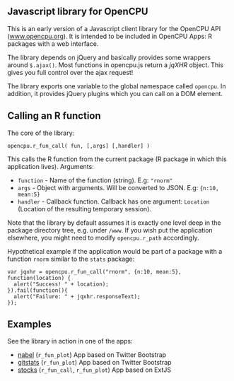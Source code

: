 Javascript library for OpenCPU
------------------------------

This is an early version of a Javascript client library for the OpenCPU API (www.opencpu.org).
It is intended to be included in OpenCPU Apps: R packages with a web interface. 

The library depends on jQuery and basically provides some wrappers around `$.ajax()`. 
Most functions in opencpu.js return a *jqXHR* object. This gives you full control over the ajax request!

The library exports one variable to the global namespace called `opencpu`. 
In addition, it provides jQuery plugins which you can call on a DOM element.

Calling an R function
---------------------

The core of the library:

    opencpu.r_fun_call( fun, [,args] [,handler] )

This calls the R function from the current package (R package in which this application lives). Arguments:

 * `function` - Name of the function (string). E.g: `"rnorm"`
 * `args` - Object with arguments. Will be converted to JSON. E.g: `{n:10, mean:5}`
 * `handler` - Callback function. Callback has one argument: `Location` (Location of the resulting temporary session).

Note that the library by default assumes it is exactly one level deep in the package directory tree, e.g. under `/www`. 
If you wish put the application elsewhere, you might need to modify `opencpu.r_path` accordingly. 

Hypothetical example if the application would be part of a package with a function `rnorm` similar to the `stats` package: 

    var jqxhr = opencpu.r_fun_call("rnorm", {n:10, mean:5}, function(location) {
      alert("Success! " + location);
    }).fail(function(){
      alert("Failure: " + jqxhr.responseText);
    });




Examples
--------

See the library in action in one of the apps:

 * [nabel](https://github.com/opencpu/gitstats/blob/master/inst/www/index.html#L32) (`r_fun_plot`) App based on Twitter Bootstrap
 * [gitstats](https://github.com/opencpu/nabel/blob/master/inst/www/index.html#L25) (`r_fun_plot`) App based on Twitter Bootstrap
 * [stocks](https://github.com/opencpu/stocks/blob/master/inst/www/stocks.js#L248) (`r_fun_call`, `r_fun_plot`) App based on ExtJS

